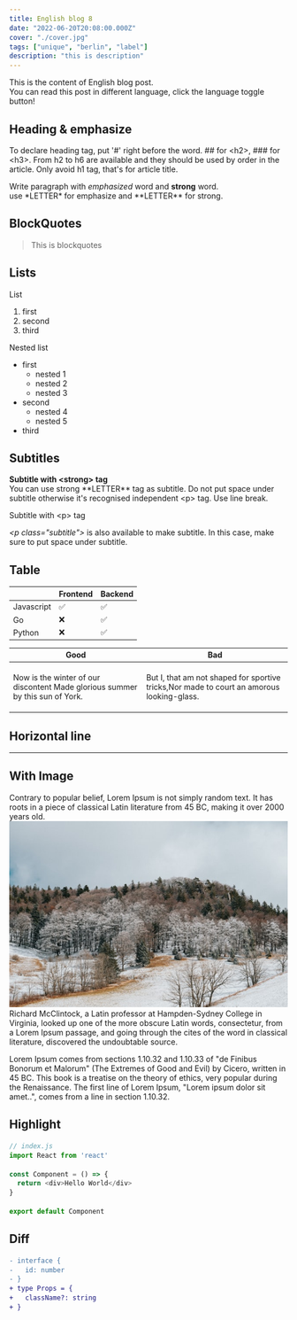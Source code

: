 ```yaml
---
title: English blog 8
date: "2022-06-20T20:08:00.000Z"
cover: "./cover.jpg"
tags: ["unique", "berlin", "label"]
description: "this is description"
---
```


This is the content of English blog post.  
You can read this post in different language, click the language toggle button!

## Heading & emphasize

To declare heading tag, put '\#' right before the word. \#\# for \<h2>, \#\#\# for \<h3>. From h2 to h6 are available and they should be used by order in the article. Only avoid h1 tag, that's for article title. 

Write paragraph with *emphasized* word and **strong** word.  
use \*LETTER\* for emphasize and \*\*LETTER\*\* for strong.


## BlockQuotes

> This is blockquotes

## Lists

<p class="subtitle">List</p>

1. first
2. second
3. third

<p class="subtitle">Nested list</p>

- first
  - nested 1
  - nested 2
  - nested 3
- second
  - nested 4
  - nested 5
- third

## Subtitles

**Subtitle with \<strong> tag**  
You can use strong \*\*LETTER\*\* tag as subtitle. Do not put space under subtitle otherwise it's recognised independent \<p> tag. Use line break.

<p class="subtitle">Subtitle with &#60;p> tag</p> 

*\<p class="subtitle">* is also available to make subtitle. In this case, make sure to put space under subtitle.


## Table

|            | Frontend | Backend |
|------------|----------|---------|
| Javascript | ✅        | ✅       |  
| Go         | ❌        | ✅       |
| Python | ❌         | ✅        |

| Good                                                                                      | Bad                                                                                            |
|-------------------------------------------------------------------------------------------|------------------------------------------------------------------------------------------------|
| <br/> Now is the winter of our discontent Made glorious summer by this sun of York. <br/><br/> | <br/>But I, that am not shaped for sportive tricks,Nor made to court an amorous looking-glass.<br/><br/> |

## Horizontal line

---

## With Image
Contrary to popular belief, Lorem Ipsum is not simply random text. It has roots in a piece of classical Latin literature from 45 BC, making it over 2000 years old. 
![mountain](./img1.jpg)
Richard McClintock, a Latin professor at Hampden-Sydney College in Virginia, looked up one of the more obscure Latin words, consectetur, from a Lorem Ipsum passage, and going through the cites of the word in classical literature, discovered the undoubtable source. 


Lorem Ipsum comes from sections 1.10.32 and 1.10.33 of "de Finibus Bonorum et Malorum" (The Extremes of Good and Evil) by Cicero, written in 45 BC. This book is a treatise on the theory of ethics, very popular during the Renaissance. The first line of Lorem Ipsum, "Lorem ipsum dolor sit amet..", comes from a line in section 1.10.32.

## Highlight
```js {4-6}
// index.js
import React from 'react'

const Component = () => {
  return <div>Hello World</div>
}

export default Component
```

## Diff
```diff
- interface {
-   id: number
- }
+ type Props = {
+   className?: string    
+ }
```
